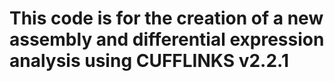 # This code is for the creation of a new assembly and differential expression analysis using CUFFLINKS v2.2.1
